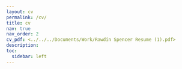 ```yaml
---
layout: cv
permalink: /cv/
title: cv
nav: true
nav_order: 2
cv_pdf: <../../../Documents/Work/Rawdin Spencer Resume (1).pdf>
description: 
toc:
  sidebar: left
---
```

